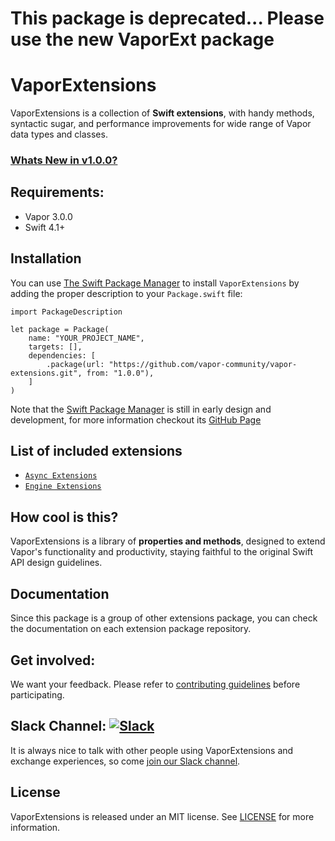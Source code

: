 # This package is deprecated... Please use the new VaporExt package

# VaporExtensions

VaporExtensions is a collection of **Swift extensions**, with handy methods, syntactic sugar, and performance improvements for wide range of Vapor data types and classes.

### [Whats New in v1.0.0?](https://github.com/vapor-community/vapor-extensions/blob/master/CHANGELOG.md#v100)

## Requirements:

* Vapor 3.0.0
* Swift 4.1+

## Installation

You can use <a href="https://swift.org/package-manager">The Swift Package Manager</a> to install <code>VaporExtensions</code> by adding the proper description to your <code>Package.swift</code> file:

<pre><code class="swift language-swift">import PackageDescription

let package = Package(
    name: "YOUR_PROJECT_NAME",
    targets: [],
    dependencies: [
        .package(url: "https://github.com/vapor-community/vapor-extensions.git", from: "1.0.0"),
    ]
)
</code></pre>

<p>Note that the <a href="https://swift.org/package-manager">Swift Package Manager</a> is still in early design and development, for more information checkout its <a href="https://github.com/apple/swift-package-manager">GitHub Page</a></p>

## List of included extensions

<ul>
<li><a href="https://github.com/vapor-community/async-extensions"><code>Async Extensions</code></a></li>
<li><a href="https://github.com/vapor-community/engine-extensions"><code>Engine Extensions</code></a></li>
</ul>

## How cool is this?

VaporExtensions is a library of **properties and methods**, designed to extend Vapor's functionality and productivity, staying faithful to the original Swift API design guidelines.

## Documentation

Since this package is a group of other extensions package, you can check the documentation on each extension package repository.

## Get involved:

We want your feedback.
Please refer to [contributing guidelines](https://github.com/vapor-community/vapor-extensions/tree/master/CONTRIBUTING.md) before participating.

## Slack Channel: [![Slack](http://vapor.team/badge.svg)](http://vapor.team)

It is always nice to talk with other people using VaporExtensions and exchange experiences, so come [join our Slack channel](http://vapor.team).

## License

VaporExtensions is released under an MIT license. See [LICENSE](LICENSE) for more information.
